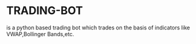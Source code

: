# TRADING-BOT

is a python based trading bot which trades on the basis of indicators like VWAP,Bollinger Bands,etc.
